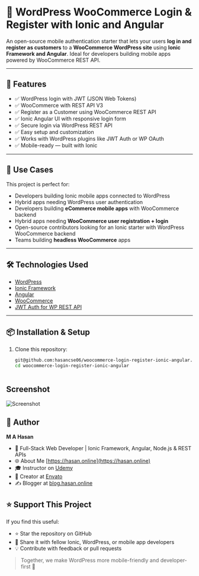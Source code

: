 # 🔐 WordPress WooCommerce Login & Register with Ionic and Angular

An open-source mobile authentication starter that lets your users **log in and register as customers** to a **WooCommerce WordPress site** using **Ionic Framework and Angular**. Ideal for developers building mobile apps powered by WooCommerce REST API.


---

## 🌟 Features

- ✅ WordPress login with JWT (JSON Web Tokens)
- ✅ WooCommerce with REST API V3
- ✅ Register as a Customer using WooCommerce REST API
- ✅ Ionic Angular UI with responsive login form
- ✅ Secure login via WordPress REST API
- ✅ Easy setup and customization
- ✅ Works with WordPress plugins like JWT Auth or WP OAuth
- ✅ Mobile-ready — built with Ionic

---

## 🚀 Use Cases

This project is perfect for:

- Developers building Ionic mobile apps connected to WordPress
- Hybrid apps needing WordPress user authentication
- Developers building **eCommerce mobile apps** with WooCommerce backend
- Hybrid apps needing **WooCommerce user registration + login**
- Open-source contributors looking for an Ionic starter with WordPress WooCommerce backend
- Teams building **headless WooCommerce** apps

---

## 🛠️ Technologies Used

- [WordPress](https://wordpress.org/)
- [Ionic Framework](https://ionicframework.com/)
- [Angular](https://angular.io/)
- [WooCommerce](https://wordpress.org/plugins/woocommerce/)
- [JWT Auth for WP REST API](https://wordpress.org/plugins/jwt-authentication-for-wp-rest-api/)

---

## 📦 Installation & Setup

1. Clone this repository:
   ```bash
   git@github.com:hasancse06/woocommerce-login-register-ionic-angular.git
   cd woocommerce-login-register-ionic-angular



## Screenshot

![Screenshot](login-success.jpg)
   
## 🙌 Author

**M A Hasan**
- 🔭 Full-Stack Web Developer | Ionic Framework, Angular, Node.js & REST APIs
- 🌐 About Me [https://hasan.online](https://hasan.online)
- 🎓 Instructor on [Udemy](https://www.udemy.com/user/m-a-hasan-2/)
- 🧠 Creator at [Envato](https://themeforest.net/user/hasanonline)
- ✍️ Blogger at [blog.hasan.online](https://blog.hasan.online)


## ⭐ Support This Project

If you find this useful:
- ⭐ Star the repository on GitHub
- 🔗 Share it with fellow Ionic, WordPress, or mobile app developers
- 💡 Contribute with feedback or pull requests

> Together, we make WordPress more mobile-friendly and developer-first 🚀
